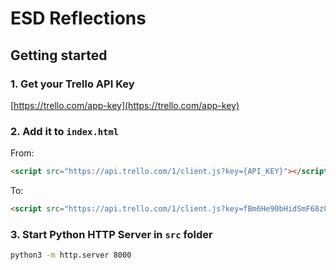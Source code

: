 # ESD Reflections

## Getting started

### 1. Get your Trello API Key
[https://trello.com/app-key](https://trello.com/app-key)

### 2. Add it to `index.html`
From:
```html
<script src="https://api.trello.com/1/client.js?key={API_KEY}"></script>
```

To:
```html
<script src="https://api.trello.com/1/client.js?key=fBm6He90bHidSmF68z82e07XbpElY6tB"></script>
```

### 3. Start Python HTTP Server in `src` folder
```sh
python3 -m http.server 8000
```
